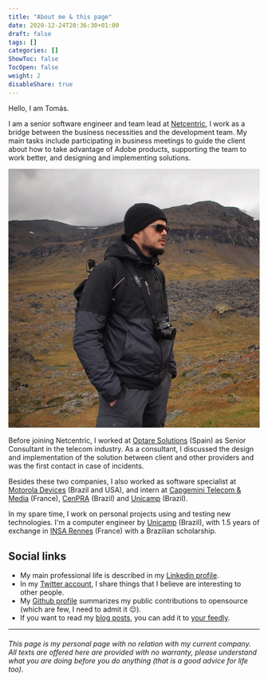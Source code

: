 ```yaml
---
title: "About me & this page"
date: 2020-12-24T20:36:30+01:00
draft: false
tags: []
categories: []
ShowToc: false
TocOpen: false
weight: 2
disableShare: true
---
```


Hello, I am Tomás.

I am a senior software engineer and team lead at [Netcentric](https://www.netcentric.biz), I work as a bridge between the business necessities and the development team. My main tasks include participating in business meetings to guide the client about how to take advantage of Adobe products, supporting the team to work better, and designing and implementing solutions.

![Me in Swedish Lapony - 2018](/images/logo.png)

Before joining Netcentric, I worked at [Optare Solutions](https://www.optaresolutions.com) (Spain) as Senior Consultant in the telecom industry. As a consultant, I discussed the design and implementation of the solution between client and other providers and was the first contact in case of incidents.

Besides these two companies, I also worked as software specialist at [Motorola Devices](https://www.motorola.com.br) (Brazil and USA), and intern at [Capgemini Telecom & Media](https://www.capgemini.com/fr-fr/capgemini-a-rennes/) (France), [CenPRA](https://www.cti.gov.br) (Brazil) and [Unicamp](https://www.unicamp.br) (Brazil).

In my spare time, I work on personal projects using and testing new technologies. I'm a computer engineer by [Unicamp](https://www.unicamp.br) (Brazil), with 1.5 years of exchange in [INSA Rennes](https://www.insa-rennes.fr/) (France) with a Brazilian scholarship.

## Social links
* My main professional life is described in my [Linkedin profile](https://www.linkedin.com/in/tomasdiasalmeida/).
* In my [Twitter account](https://twitter.com/tomasalmeida), I share things that I believe are interesting to other people.
* My [Github profile](https://github.com/tomasalmeida) summarizes my public contributions to opensource (which are few, I need to admit it 😔).
* If you want to read my [blog posts](http://localhost:1313/archive/), you can add it to [your feedly](https://feedly.com/i/discover/sources/search/feed/https%3A%2F%2Ftomasalmeida.pro%2Findex.xml).

----

###### This page is my personal page with no relation with my current company. All texts are offered here are provided with no warranty, please understand what you are doing before you do anything (that is a good advice for life too).